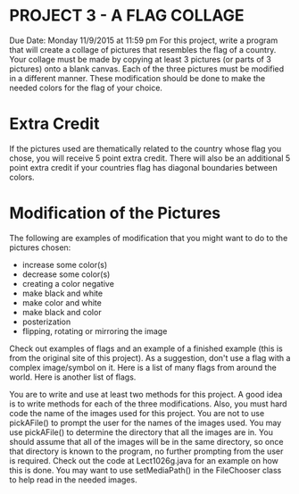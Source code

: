 # PROJECT 3 - A FLAG COLLAGE
Due Date: Monday 11/9/2015 at 11:59 pm
For this project, write a program that will create a collage of pictures that resembles the flag of a country. Your collage must be made by copying at least 3 pictures (or parts of 3 pictures) onto a blank canvas. Each of the three pictures must be modified in a different manner. These modification should be done to make the needed colors for the flag of your choice.

# Extra Credit
If the pictures used are thematically related to the country whose flag you chose, you will receive 5 point extra credit.
There will also be an additional 5 point extra credit if your countries flag has diagonal boundaries between colors.

# Modification of the Pictures
The following are examples of modification that you might want to do to the pictures chosen:
- increase some color(s)
- decrease some color(s)
- creating a color negative
- make black and white
- make color and white
- make black and color
- posterization
- flipping, rotating or mirroring the image

Check out examples of flags and an example of a finished example (this is from the original site of this project). As a suggestion, don't use a flag with a complex image/symbol on it. Here is a list of many flags from around the world. Here is another list of flags.

You are to write and use at least two methods for this project. A good idea is to write methods for each of the three modifications. Also, you must hard code the name of the images used for this project. You are not to use pickAFile() to prompt the user for the names of the images used. You may use pickAFile() to determine the directory that all the images are in. You should assume that all of the images will be in the same directory, so once that directory is known to the program, no further prompting from the user is required. Check out the code at Lect1026g.java for an example on how this is done. You may want to use setMediaPath() in the FileChooser class to help read in the needed images.
